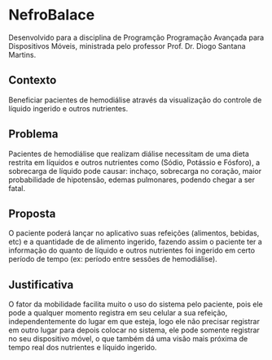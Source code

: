 # NefroBalace

Desenvolvido para a disciplina de Programção Programação Avançada para Dispositivos Móveis, ministrada pelo professor Prof. Dr. Diogo Santana Martins.

## Contexto
Beneficiar pacientes de hemodiálise através da visualização do controle de líquido ingerido e outros nutrientes.
 
## Problema
Pacientes de hemodiálise que realizam diálise necessitam de uma dieta restrita em líquidos e outros nutrientes como (Sódio, Potássio e Fósforo), a
sobrecarga de líquido pode causar: inchaço, sobrecarga no coração, maior probabilidade de
hipotensão, edemas pulmonares, podendo chegar a ser fatal.
 
## Proposta
O paciente poderá lançar no aplicativo suas refeições (alimentos, bebidas, etc) e a quantidade de
de alimento ingerido, fazendo assim o paciente ter a informação do quanto
de líquido e outros nutrientes foi ingerido em certo período de tempo (ex: período entre sessões de hemodiálise).

## Justificativa
O fator da mobilidade facilita muito o uso do sistema pelo paciente, pois ele pode a qualquer
momento registra em seu celular a sua refeição, independentemente do lugar em que esteja, logo ele
não precisar registrar em outro lugar para depois colocar no sistema, ele pode somente registrar no
seu dispositivo móvel, o que também dá uma visão mais próxima de tempo real dos nutrientes e líquido ingerido.
